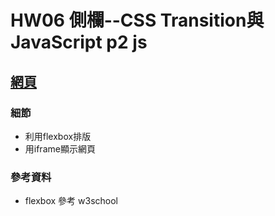 # HW06 側欄--CSS Transition與JavaScript p2 js 


## [網頁](wakaba0972.github.io/wp/HW/HW06/p2/index.html)

### 細節
* 利用flexbox排版
* 用iframe顯示網頁

### 參考資料
* flexbox 參考 w3school


